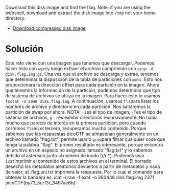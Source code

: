 Download this disk image and find the flag. Note: if you are using the webshell, download and extract the disk image into `/tmp` not your home directory.

- [Download compressed disk image](https://artifacts.picoctf.net/c/136/disk.flag.img.gz)
# Solución
Este reto viene con una imagen que tenemos que descargar. Podemos hacer esto con `wget`y luego extraer el archivo comprimido con `gzip -d disk.flag.img.gz`. Una vez que el archivo se descarga y extrae, tenemos que determinar la disposición de la tabla de particiones con `mmls`. Esto nos proporcionará la dirección offset para cada partición en la imagen. Ahora que tenemos la información de la partición, podemos determinar qué tipo de sistema de archivos se utiliza en la imagen. Para hacer esto lo usamos `fsstat -o 2048 disk.flag.img`. A continuación, usamos `fls`para listar los nombres de archivo y directorio en cada partición. Nos saltaremos la partición de swap por ahora. NOTA: `-i`es el tipo de imagen, `-f`es el tipo de sistema de archivos, y `-r`es exhibir directorios recursivamente. No había mucho que parecía de interés en la primera partición, pero cuando corremos `fls`en el tercero, recuperamos mucho contenido. Porque sabemos que las respuestas picoCTF se almacenan generalmente en un archivo llamado "flag.txt", permite usarlo `grep`para filtrar cualquier cosa que tenga la palabra "flag". El primer resultado es interesante, porque encontró un archivo en un espacio no asignado llamado "flag.txt" y lo sabemos debido al asterisco junto al número de inodo (r/r *). Podemos usar `icat`imprimir el contenido de estos archivos en el terminal. El borrado desechó los metadatos aleatorios devueltos a partir de metadatos y nada de valor; el .flag.uni.txt imprimirá la respuesta.
Por lo cual el comando para obtener la bandera es: icat -i raw -f ext4 -o 360448 disk.flag.img 2371
picoCTF{by73_5urf3r_3497ae6b}